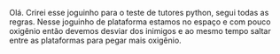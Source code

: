 Olá. Crirei esse joguinho para o teste de tutores python, segui todas as regras.
Nesse joguinho de plataforma estamos no espaço e com pouco oxigênio então devemos desviar dos inimigos e ao mesmo tempo saltar entre as plataformas para pegar mais oxigênio.
